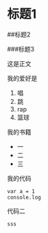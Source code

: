 # 标题1

##标题2

###标题3

这是正文

我的爱好是

1. 唱
2. 跳
3. rap
4. 篮球

我的书籍

* 一
* 二
* 三

我的代码

    var a = 1
    console.log
   
代码二

`
sss
`
    
